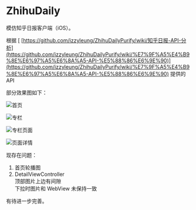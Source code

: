 # ZhihuDaily
模仿知乎日报客户端（iOS）。

根据 [ [https://github.com/izzyleung/ZhihuDailyPurify/wiki/知乎日报-API-分析](https://github.com/izzyleung/ZhihuDailyPurify/wiki/%E7%9F%A5%E4%B9%8E%E6%97%A5%E6%8A%A5-API-%E5%88%86%E6%9E%90)](https://github.com/izzyleung/ZhihuDailyPurify/wiki/%E7%9F%A5%E4%B9%8E%E6%97%A5%E6%8A%A5-API-%E5%88%86%E6%9E%90) 提供的API

部分效果图如下：



![首页](https://github.com/Ranch2014/ZhihuDaily/blob/master/imgs/1.png)



![专栏](https://github.com/Ranch2014/ZhihuDaily/blob/master/imgs/2.png)



![专栏页面](https://github.com/Ranch2014/ZhihuDaily/blob/master/imgs/3.png)



![页面详情](https://github.com/Ranch2014/ZhihuDaily/blob/master/imgs/4.png)





现存在问题：

1. 首页轮播图
2. DetailViewController  
   顶部图片上边有间隙  
   下拉时图片和 WebView 未保持一致  



有待进一步完善。